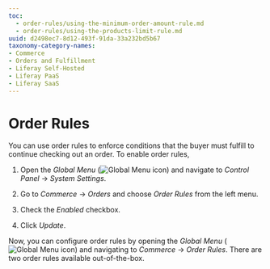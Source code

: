 ```yaml
---
toc:
  - order-rules/using-the-minimum-order-amount-rule.md
  - order-rules/using-the-products-limit-rule.md
uuid: d2498ec7-8d12-493f-91da-33a232bd5b67
taxonomy-category-names:
- Commerce
- Orders and Fulfillment
- Liferay Self-Hosted
- Liferay PaaS
- Liferay SaaS
---
```

# Order Rules

You can use order rules to enforce conditions that the buyer must fulfill to continue checking out an order. To enable order rules,

1. Open the *Global Menu* (![Global Menu icon](../images/icon-applications-menu.png)) and navigate to *Control Panel* &rarr; *System Settings*.

1. Go to *Commerce* &rarr; *Orders* and choose *Order Rules* from the left menu.

1. Check the *Enabled* checkbox.

1. Click *Update*.

Now, you can configure order rules by opening the *Global Menu* (![Global Menu icon](../images/icon-applications-menu.png)) and navigating to *Commerce* &rarr; *Order Rules*. There are two order rules available out-of-the-box.


